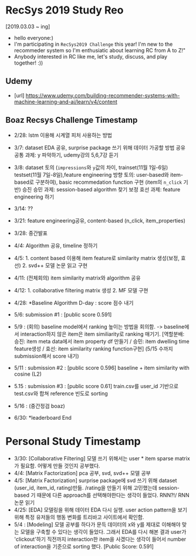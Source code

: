 # RecSys 2019 Study Reo
[2019.03.03 ~ ing]
* hello everyone:) 
* I'm participating in `RecSys2019 Challenge` this year! I'm new to the recommeder system so I'm enthusiatic about learning RC from A to Z!"
* Anybody interested in RC like me, let's study, discuss, and play together! :)) 

## Udemy 
- [url] https://www.udemy.com/building-recommender-systems-with-machine-learning-and-ai/learn/v4/content

## Boaz Recsys Challenge Timestamp
- 2/28: lstm 이용해 시계열 피처 사용하는 방법
- 3/7: dataset EDA 공유, surprise package 쓰기 위해 데이터 가공할 방법 공유 
       공통 과제: y 파악하기, udemy강의 5,6,7강 듣기 
- 3/8: dataset 토의 (`impressions`와 `y`값의 차이, trainset(11월 1일-6일) testset(11월 7일-8일),feature engineering 방향 토의: user-based와 item-based로 구분하여), 
       basic recommedation function 구현 (item의 `n_click` 기반)
       승진 승민 과제: session-based algorithm 찾기
       보정 효선 과제: feature engineering 하기
- 3/14: ??
- 3/21: feature engineering공유, content-based (n_click, item_properties)
- 3/28: 중간발표
- 4/4: Algorithm 공유, timeline 정하기
- 4/5: 1. content based 이용해 item feature로 similarity matrix 생성(보정, 효선) 2. svd++ 모델 논문 읽고 구현
- 4/11: (전체회의) item similarity matrix와 algorithm 공유 
- 4/12: 1. collaborative filtering matrix 생성 2. MF 모델 구현
- 4/28: *Baseline Algorithm D-day : score 점수 내기
- 5/6: submission #1 : [public score 0.591]
- 5/9 : (회의) baseline model에서 ranking 높이는 방법을 회의함. -> baseline에서 interaction하지 않은 item은 item similiarity로 ranking 매기기. [역할분배: 승진: item meta data에서 item property df 만들기 / 승민: item dwelling time feature생성 / 효선: item similarity ranking function구현] (5/15 수까지 submission해서 score 내기)
- 5/11 : submission #2 : [public score 0.596] baseline + item similarity with cosine (L2)
- 5.15 : submission #3 : [public score 0.61] train.csv를 user_id 기반으로 test.csv와 합쳐 reference 빈도로 sorting
- 5/16 : (중간정검 boaz)


- 6/30: *leaderboard End

# Personal Study Timestamp
- 3/30: [Collaborative Filtering] 모델 쓰기 위해서는 user * item sparse matrix가 필요함. 어떻게 만들 것인지 공부했다. 
- 4/4: [Matrix Factorization] pca 공부, svd, svd++ 모델 공부 
- 4/5: [Matrix Factorization] surprise package에 svd 쓰기 위해 dataset (user_id, item_id, rating)만듦. /rating을 만들기 위해 고민했는데 session-based 기 때문에 다른 approach를 선택해야한다는 생각이 들었다. RNN?!/ RNN논문 읽기 
- 4/25: [EDA] 모델링을 위해 데이터 EDA 다시 실행. user action pattern을 보기위해 특정 유저들의 행동 변화를 트리바고 사이트에서 확인함.
- 5/4 : [Modeling] 모델 공부를 하다가 문득 데이터의 x와 y를 제대로 이해해야 맞는 모델을 구축할 수 있다는 생각이 들었다. 그래서 EDA를 다시 해본 결과 user가 'clickout'하기 직전까지 interaction한 item을 사겠다는 생각이 들어서 number of interaction을 기준으로 sorting 했다. [Public Score: 0.591]
